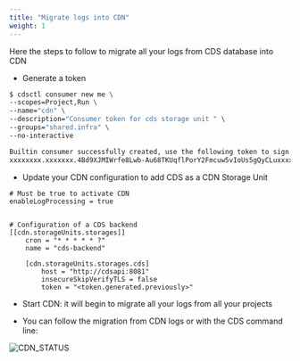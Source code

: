 ```yaml
---
title: "Migrate logs into CDN"
weight: 1
---
```


Here the steps to follow to migrate all your logs from CDS database into CDN

* Generate a token

```bash
$ cdsctl consumer new me \
--scopes=Project,Run \
--name="cdn" \
--description="Consumer token for cds storage unit " \
--groups="shared.infra" \
--no-interactive

Builtin consumer successfully created, use the following token to sign in:
xxxxxxxx.xxxxxxx.4Bd9XJMIWrfe8Lwb-Au68TKUqflPorY2Fmcuw5vIoUs5gQyCLuxxxxxxxxxxxxxx
```
* Update your CDN configuration to add CDS as a CDN Storage Unit

```
# Must be true to activate CDN
enableLogProcessing = true 


# Configuration of a CDS backend
[[cdn.storageUnits.storages]]
    cron = "* * * * * ?"
    name = "cds-backend"

    [cdn.storageUnits.storages.cds]
        host = "http://cdsapi:8081"
        insecureSkipVerifyTLS = false
        token = "<token.generated.previously>"

```

* Start CDN: it will begin to migrate all your logs from all your projects

* You can follow the migration from CDN logs or with the CDS command line:

![CDN_STATUS](/images/cdn_status.png)
